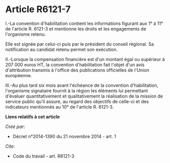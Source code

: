 # Article R6121-7

I.-La convention d'habilitation contient les informations figurant aux 1° à 11° de l'article R. 6121-3 et mentionne les
droits et les engagements de l'organisme retenu. 

Elle est signée par celui-ci puis par le président du conseil régional. Sa notification au candidat retenu permet son
exécution. 

II.-Lorsque la compensation financière est d'un montant égal ou supérieur à 207 000 euros HT, la convention d'habilitation
fait l'objet d'un avis d'attribution transmis à l'office des publications officielles de l'Union européenne. 

III.-Au plus tard six mois avant l'échéance de la convention d'habilitation, l'organisme signataire fournit à la région les
éléments lui permettant d'évaluer quantitativement et qualitativement la réalisation de la mission de service public qu'il
assure, au regard des objectifs de celle-ci et des indicateurs mentionnés au 10° de l'article R. 6121-3.

**Liens relatifs à cet article**

_Créé par_:

  - Décret n°2014-1390 du 21 novembre 2014 - art. 1

_Cite_:

  - Code du travail - art. R6121-3
